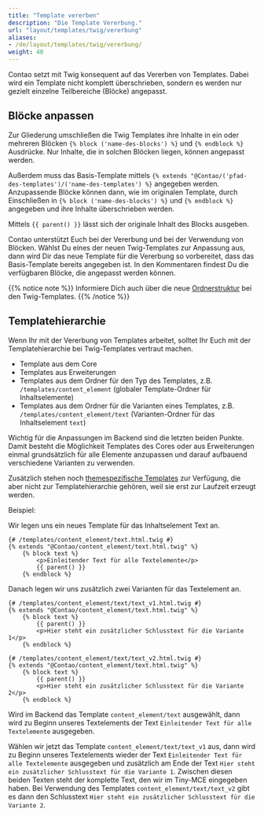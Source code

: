 ```yaml
---
title: "Template vererben"
description: "Die Template Vererbung."
url: "layout/templates/twig/vererbung"
aliases:
- /de/layout/templates/twig/vererbung/
weight: 40
---
```


Contao setzt mit Twig konsequent auf das Vererben von Templates. Dabei wird ein Template nicht komplett
überschrieben, sondern es werden nur gezielt einzelne Teilbereiche (Blöcke) angepasst.

## Blöcke anpassen

Zur Gliederung umschließen die Twig Templates ihre Inhalte in ein oder mehreren Blöcken `{% block
('name-des-blocks') %}` und `{% endblock %}` Ausdrücke. Nur Inhalte, die in solchen Blöcken liegen, können angepasst
werden.

Außerdem muss das Basis-Template mittels `{% extends "@Contao/('pfad-des-templates')/('name-des-templates') %}`
angegeben werden. Anzupassende Blöcke können dann, wie im originalen Template, durch Einschließen in `{% block
('name-des-blocks') %}` und `{% endblock %}` angegeben und ihre Inhalte überschrieben werden.

Mittels `{{ parent() }}` lässt sich der originale Inhalt des Blocks ausgeben.

Contao unterstützt Euch bei der Vererbung und bei der Verwendung von Blöcken.
Wählst Du eines der neuen Twig-Templates zur Anpassung aus, dann wird Dir das neue Template für die Vererbung so
vorbereitet, dass das Basis-Template bereits angegeben ist. In den Kommentaren findest
Du die verfügbaren Blöcke, die angepasst werden können.

{{% notice note %}}
Informiere Dich auch über die neue [Ordnerstruktur](../verwaltung) bei den Twig-Templates.
{{% /notice %}}

## Templatehierarchie

Wenn Ihr mit der Vererbung von Templates arbeitet, solltet Ihr Euch mit der Templatehierarchie bei
Twig-Templates vertraut machen.

* Template aus dem Core
* Templates aus Erweiterungen
* Templates aus dem Ordner für den Typ des Templates, z.B. `/templates/content_element` (globaler Template-Ordner für
  Inhaltselemente)
* Templates aus dem Ordner für die Varianten eines Templates, z.B. `/templates/content_element/text`
  (Varianten-Ordner für das Inhaltselement `text`)

Wichtig für die Anpassungen im Backend sind die letzten beiden Punkte. Damit besteht die Möglichkeit Templates des
Cores oder aus Erweiterungen einmal grundsätzlich für alle Elemente anzupassen und darauf aufbauend verschiedene
Varianten zu verwenden.

Zusätzlich stehen noch [themespezifische Templates](../verwaltung#themespezifische-templates) zur Verfügung, die aber
nicht zur
Templatehierarchie gehören, weil sie erst zur Laufzeit erzeugt werden.

Beispiel:

Wir legen uns ein neues Template für das Inhaltselement Text an.

```twig
{# /templates/content_element/text.html.twig #}
{% extends "@Contao/content_element/text.html.twig" %}
    {% block text %}
        <p>Einleitender Text für alle Textelemente</p>
        {{ parent() }}
    {% endblock %}
```
Danach legen wir uns zusätzlich zwei Varianten für das Textelement an.
```twig
{# /templates/content_element/text/text_v1.html.twig #}
{% extends "@Contao/content_element/text.html.twig" %}
    {% block text %}
        {{ parent() }}
        <p>Hier steht ein zusätzlicher Schlusstext für die Variante 1</p>
    {% endblock %}
```

```twig
{# /templates/content_element/text/text_v2.html.twig #}
{% extends "@Contao/content_element/text.html.twig" %}
    {% block text %}
        {{ parent() }}
        <p>Hier steht ein zusätzlicher Schlusstext für die Variante 2</p>
    {% endblock %}
```
Wird im Backend das Template `content_element/text` ausgewählt, dann wird zu Beginn unseres Textelements der
Text `Einleitender Text für alle Textelemente` ausgegeben.

Wählen wir jetzt das Template `content_element/text/text_v1` aus, dann wird zu Beginn unseres Textelements wieder der
Text `Einleitender Text für alle Textelemente` ausgegeben und zusätzlich am Ende der
Text `Hier steht ein zusätzlicher Schlusstext für die Variante 1`. Zwischen diesen beiden Texten steht der komplette
Text, den wir
im Tiny-MCE eingegeben haben.
Bei Verwendung des Templates `content_element/text/text_v2` gibt es dann den
Schlusstext `Hier steht ein zusätzlicher Schlusstext für die Variante 2`.